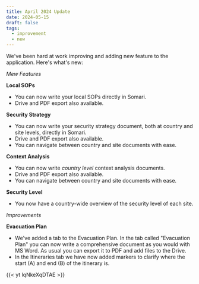 ```yaml
---
title: April 2024 Update
date: 2024-05-15
draft: false
tags:
  - improvement
  - new
---
```


We've been hard at work improving and adding new feature to the application. Here's what's new:

*Mew Features*

**Local SOPs**
- You can now write your local SOPs directly in Somari.
- Drive and PDF export also available.

**Security Strategy**
- You can now write your security strategy document, both at country and site levels, directly in Somari.
- Drive and PDF export also available.
- You can navigate between country and site documents with ease.

**Context Analysis**
- You can now write _country level_ context analysis documents.
- Drive and PDF export also available.
- You can navigate between country and site documents with ease.

**Security Level**
- You now have a country-wide overview of the security level of each site.

*Improvements*

**Evacuation Plan**
- We've added a tab to the Evacuation Plan. In the tab called "Evacuation Plan" you can now write a comprehensive document as you would with MS Word. As usual you can export it to PDF and add files to the Drive.
- In the Itineraries tab we have now added markers to clarify where the start (A) and end (B) of the itinerary is.

{{< yt lqNkeXqDTAE >}}
